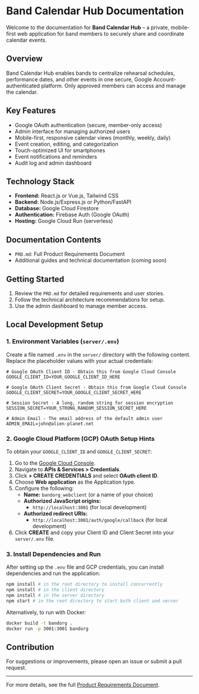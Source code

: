 # Band Calendar Hub Documentation

Welcome to the documentation for **Band Calendar Hub** – a private, mobile-first web application for band members to securely share and coordinate calendar events.

## Overview
Band Calendar Hub enables bands to centralize rehearsal schedules, performance dates, and other events in one secure, Google Account-authenticated platform. Only approved members can access and manage the calendar.

## Key Features
- Google OAuth authentication (secure, member-only access)
- Admin interface for managing authorized users
- Mobile-first, responsive calendar views (monthly, weekly, daily)
- Event creation, editing, and categorization
- Touch-optimized UI for smartphones
- Event notifications and reminders
- Audit log and admin dashboard

## Technology Stack
- **Frontend:** React.js or Vue.js, Tailwind CSS
- **Backend:** Node.js/Express.js or Python/FastAPI
- **Database:** Google Cloud Firestore
- **Authentication:** Firebase Auth (Google OAuth)
- **Hosting:** Google Cloud Run (serverless)

## Documentation Contents
- `PRD.md`: Full Product Requirements Document
- Additional guides and technical documentation (coming soon)

## Getting Started
1. Review the `PRD.md` for detailed requirements and user stories.
2. Follow the technical architecture recommendations for setup.
3. Use the admin dashboard to manage member access.

## Local Development Setup

### 1. Environment Variables (`server/.env`)
Create a file named `.env` in the `server/` directory with the following content. Replace the placeholder values with your actual credentials:

```
# Google OAuth Client ID - Obtain this from Google Cloud Console
GOOGLE_CLIENT_ID=YOUR_GOOGLE_CLIENT_ID_HERE

# Google OAuth Client Secret - Obtain this from Google Cloud Console
GOOGLE_CLIENT_SECRET=YOUR_GOOGLE_CLIENT_SECRET_HERE

# Session Secret - A long, random string for session encryption
SESSION_SECRET=YOUR_STRONG_RANDOM_SESSION_SECRET_HERE

# Admin Email - The email address of the default admin user
ADMIN_EMAIL=john@alien-planet.net
```

### 2. Google Cloud Platform (GCP) OAuth Setup Hints
To obtain your `GOOGLE_CLIENT_ID` and `GOOGLE_CLIENT_SECRET`:

1.  Go to the [Google Cloud Console](https://console.cloud.google.com/).
2.  Navigate to **APIs & Services > Credentials**.
3.  Click **+ CREATE CREDENTIALS** and select **OAuth client ID**.
4.  Choose **Web application** as the Application type.
5.  Configure the following:
    *   **Name:** `bandorg_webclient` (or a name of your choice)
    *   **Authorized JavaScript origins:**
        *   `http://localhost:3001` (for local development)
    *   **Authorized redirect URIs:**
        *   `http://localhost:3001/auth/google/callback` (for local development)
6.  Click **CREATE** and copy your Client ID and Client Secret into your `server/.env` file.

### 3. Install Dependencies and Run

After setting up the `.env` file and GCP credentials, you can install dependencies and run the application:

```bash
npm install # in the root directory to install concurrently
npm install # in the client directory
npm install # in the server directory
npm start # in the root directory to start both client and server
```

Alternatively, to run with Docker:

```bash
docker build -t bandorg .
docker run -p 3001:3001 bandorg
```

## Contribution
For suggestions or improvements, please open an issue or submit a pull request.

---

For more details, see the full [Product Requirements Document](./PRD.md).
